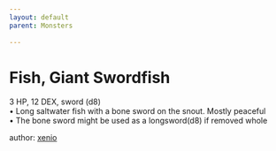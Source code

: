 ```yaml
---
layout: default
parent: Monsters 
   
--- 
```

# Fish, Giant Swordfish
3 HP, 12 DEX, sword (d8)  
• Long saltwater fish with a bone sword on the snout. Mostly peaceful  
• The bone sword might be used as a longsword(d8) if removed whole  





author: [xenio](https://xenioinabottle.blogspot.com/2021/02/classic-monsters-for-cairnito-part-1.html) 



